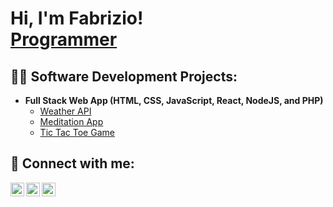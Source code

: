 <h1>Hi, I'm Fabrizio! <br/><a href="https://github.com/fabrivolpe">Programmer</a>

<h2>👨‍💻 Software Development Projects:</h2>

- <b>Full Stack Web App (HTML, CSS, JavaScript, React, NodeJS, and PHP)</b>
  - [Weather API](https://github.com/fabrivolpe/WeatherAPI)
  - [Meditation App](https://github.com/fabrivolpe/MeditationApp)
  - [Tic Tac Toe Game](https://github.com/fabrivolpe/TicTacToeGame)


<h2> 🤳 Connect with me:</h2>
  
[<img align="left" alt="FabrizioVolpe | Twitter" width="22px" src="https://cdn.jsdelivr.net/npm/simple-icons@v3/icons/twitter.svg" />][twitter]
[<img align="left" alt="FabrizioVolpe | LinkedIn" width="22px" src="https://cdn.jsdelivr.net/npm/simple-icons@v3/icons/linkedin.svg" />][linkedin]
[<img align="left" alt="FabrizioVolpe | Instagram" width="22px" src="https://cdn.jsdelivr.net/npm/simple-icons@v3/icons/instagram.svg" />][instagram]

[twitter]: https://twitter.com/joshmadakor
[instagram]: https://www.instagram.com/joshmadakor/
[linkedin]: https://linkedin.com/in/joshmadakor

<!--
**joshmadakor1/joshmadakor1** is a ✨ _special_ ✨ repository because its `README.md` (this file) appears on your GitHub profile.

Here are some ideas to get you started:

- 🔭 I’m currently working on ...
- 🌱 I’m currently learning ...
- 👯 I’m looking to collaborate on ...
- 🤔 I’m looking for help with ...
- 💬 Ask me about ...
- 📫 How to reach me: ...
- 😄 Pronouns: ...
- ⚡ Fun fact: ...
-->

